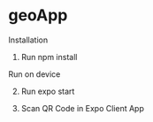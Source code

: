 # geoApp
Installation

  1. Run  npm install
  
Run on device

  2. Run expo start
  
  3. Scan QR Code in Expo Client App
